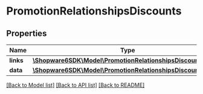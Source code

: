 # PromotionRelationshipsDiscounts

## Properties
Name | Type | Description | Notes
------------ | ------------- | ------------- | -------------
**links** | [**\Shopware6SDK\Model\PromotionRelationshipsDiscountsLinks**](PromotionRelationshipsDiscountsLinks.md) |  | [optional] 
**data** | [**\Shopware6SDK\Model\PromotionRelationshipsDiscountsData[]**](PromotionRelationshipsDiscountsData.md) |  | [optional] 

[[Back to Model list]](../../README.md#documentation-for-models) [[Back to API list]](../../README.md#documentation-for-api-endpoints) [[Back to README]](../../README.md)

